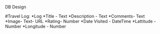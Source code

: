 DB Design

#Travel Log:
*Log
*Title - Text
*Description - Text
*Comments- Text
*Image- Text- URL
*Rating- Number
\*Date Visited - DateTime
\*Lattitude - Number
\*Longitude - Number
